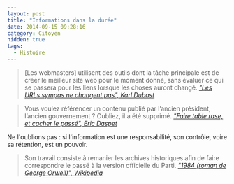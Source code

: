 ```yaml
---
layout: post
title: "Informations dans la durée"
date: 2014-09-15 09:28:16
category: Citoyen
hidden: true
tags:
  - Histoire
---
```


> [Les webmasters] utilisent des outils dont la tâche principale est de créer le meilleur site web pour le moment donné, sans évaluer ce qui se passera pour les liens lorsque les choses auront changé.
>   <cite>["Les URLs sympas ne changent pas", Karl Dubost](http://www.la-grange.net/w3c/Style/URI "&quot;Les URLs sympas ne changent pas&quot;, Karl Dubost")</cite>

>   Vous voulez référencer un contenu publié par l’ancien président, l’ancien gouvernement&nbsp;? Oubliez, il a été supprimé.
>   <cite>["Faire table rase, et cacher le passé", Eric Daspet](https://n.survol.fr/n/faire-table-rase-et-cacher-le-passe "&quot;Faire table rase, et cacher le passé&quot;, Eric Daspet")</cite>

Ne l'oublions pas&nbsp;: si l'information est une responsabilité, son contrôle, voire sa rétention, est un pouvoir.

> Son travail consiste à remanier les archives historiques afin de faire correspondre le passé à la version officielle du Parti.
>   <cite>["1984 (roman de George Orwell)", Wikipedia](http://www.wikiwand.com/fr/1984_(roman) "&quot;1984 (roman)&quot;, Wikipedia")</cite>
